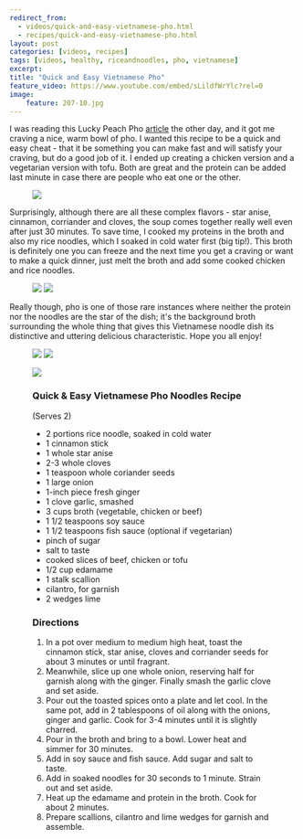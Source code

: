 ---redirect_from:   - videos/quick-and-easy-vietnamese-pho.html  - recipes/quick-and-easy-vietnamese-pho.html
layout: post
categories: [videos, recipes]
tags: [videos, healthy, riceandnoodles, pho, vietnamese]
excerpt: 
title: "Quick and Easy Vietnamese Pho" 
feature_video: https://www.youtube.com/embed/sLildfWrYlc?rel=0
image:   
    feature: 207-10.jpg
---

I was reading this Lucky Peach Pho [article](http://luckypeach.com/the-history-of-pho-andrea-nguyen/) the other day, and it got me craving  a nice, warm bowl of pho.  I wanted this recipe to be a quick and easy cheat - that it be something you can make fast and will satisfy your craving, but do a good job of it.  I ended up creating a chicken version and a vegetarian version with tofu.  Both are great and the protein can be added last minute in case there are people who eat one or the other.


<figure>
    <img src="/images/207-3.jpg">
</figure>

Surprisingly, although there are all these complex flavors - star anise, cinnamon, corriander and cloves, the soup comes together really well even after just 30 minutes.  To save time, I cooked my proteins in the broth and also my rice noodles, which I soaked in cold water first (big tip!).  This broth is definitely one you can freeze and the next time you get a craving or want to make a quick dinner, just melt the broth and add some cooked chicken and rice noodles.

<figure class="half">
<img src="/images/207-6.jpg">
<img src="/images/207-7.jpg">
</figure>

Really though, pho is  one of those rare instances where neither the protein nor the noodles are the star of the dish; it's the background broth surrounding the whole thing that gives this Vietnamese noodle dish its distinctive and uttering delicious characteristic.  Hope you all enjoy!

<figure class="half">
<img src="/images/207-4.jpg">
 <img src="/images/207-5.jpg">
</figure>

<figure>
    <img src="/images/207-9.jpg">
</figure>

<figure class="ingredients" markdown="1">

### Quick & Easy Vietnamese Pho Noodles Recipe
(Serves 2)

- 2 portions rice noodle, soaked in cold water
- 1 cinnamon stick
- 1 whole star anise
- 2-3 whole cloves
- 1 teaspoon whole coriander seeds
- 1 large onion
- 1-inch piece fresh ginger
- 1 clove garlic, smashed
- 3 cups broth (vegetable, chicken or beef)
- 1 1/2 teaspoons soy sauce 
- 1 1/2 teaspoons fish sauce (optional if vegetarian)
- pinch of sugar
- salt to taste
- cooked slices of beef, chicken or tofu
- 1/2 cup edamame 
- 1 stalk scallion
- cilantro, for garnish
- 2 wedges lime

</figure>
<figure class="directions" markdown="1">

### Directions

1. In a pot over medium to medium high heat, toast the cinnamon stick, star anise, cloves and corriander seeds for about 3 minutes or until fragrant.
2. Meanwhile, slice up one whole onion, reserving half for garnish along with the ginger.  Finally smash the garlic clove and set aside.
3. Pour out the toasted spices onto a plate and let cool.  In the same pot, add in 2 tablespoons of oil along with the onions, ginger and garlic.  Cook for 3-4 minutes until it is slightly charred.
4. Pour in the broth and bring to a bowl.  Lower heat and simmer for 30 minutes.
5. Add in soy sauce and fish sauce.  Add sugar and salt to taste.
6. Add in soaked noodles for 30 seconds to 1 minute.  Strain out and set aside.
7. Heat up the edamame and protein in the broth.  Cook for about 2 minutes.
8. Prepare scallions, cilantro and lime wedges for garnish and assemble.

</figure>
